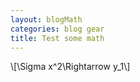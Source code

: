 ```yaml
---
layout: blogMath
categories: blog gear
title: Test some math
---
```


\\[\Sigma x^2\Rightarrow y_1\\]
